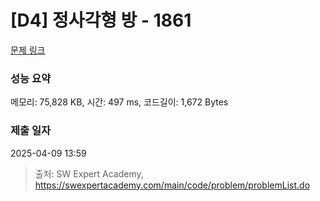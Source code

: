 # [D4] 정사각형 방 - 1861 

[문제 링크](https://swexpertacademy.com/main/code/problem/problemDetail.do?contestProbId=AV5LtJYKDzsDFAXc) 

### 성능 요약

메모리: 75,828 KB, 시간: 497 ms, 코드길이: 1,672 Bytes

### 제출 일자

2025-04-09 13:59



> 출처: SW Expert Academy, https://swexpertacademy.com/main/code/problem/problemList.do